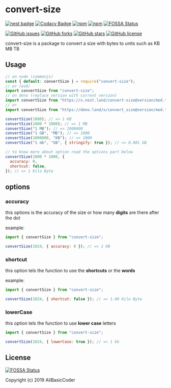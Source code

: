 # convert-size

[![nest badge](https://nest.land/badge-large.svg)](https://nest.land/package/convert-size)
[![Codacy Badge](https://api.codacy.com/project/badge/Grade/0839cb70bf1d4276a450c94019892fb2)](https://app.codacy.com/gh/AliBasicCoder/convert-size?utm_source=github.com&utm_medium=referral&utm_content=AliBasicCoder/convert-size&utm_campaign=Badge_Grade)
[![npm](https://img.shields.io/npm/dm/convert-size)](https://npmjs.com/package/convert-size)
[![npm](https://img.shields.io/npm/v/convert-size)](https://npmjs.com/package/convert-size)
[![FOSSA Status](https://app.fossa.io/api/projects/git%2Bgithub.com%2FAliBasicCoder%2FconvertSize.svg?type=shield)](https://app.fossa.io/projects/git%2Bgithub.com%2FAliBasicCoder%2FconvertSize?ref=badge_shield)

[![GitHub issues](https://img.shields.io/github/issues/AliBasicCoder/convert-size)](https://github.com/AliBasicCoder/convert-size/issues)
[![GitHub forks](https://img.shields.io/github/forks/AliBasicCoder/convert-size)](https://github.com/AliBasicCoder/convert-size/network)
[![GitHub stars](https://img.shields.io/github/stars/AliBasicCoder/convert-size)](https://github.com/AliBasicCoder/convert-size/stargazers)
[![GitHub license](https://img.shields.io/github/license/AliBasicCoder/convert-size)](https://github.com/AliBasicCoder/convert-size/blob/master/LICENSE)

convert-size is a package to convert a size with bytes to
units such as KB MB TB

## Usage

```js
// on node (commonjs)
const { default: convertSize } = require("convert-size");
// or (es6)
import convertSize from "convert-size";
// on deno (replace version with current version)
import convertSize from "https://x.nest.land/convert-size@version/mod.ts";
// or
import convertSize from "https://deno.land/x/convert_size@version/mod.ts";

convertSize(1000); // => 1 KB
convertSize(1000 * 1000); // => 1 MB
convertSize("1 MB"); // => 1000000
convertSize("1 GB", "MB"); // => 1000
convertSize(1000000, "KB"); // => 1000
convertSize("1 mb", "GB", { stringify: true }); // => 0.001 GB

// to know more about option read the options part below
convertSize(1000 * 1000, {
  accuracy: 0,
  shortcut: false,
}); // => 1 Kilo Byte
```

## options

### accuracy

this options is the accuracy of the size or
how many **digits** are there after the dot

example:

```js
import { convertSize } from "convert-size";

convertSize(1024, { accuracy: 0 }); // => 1 KB
```

### shortcut

this option tels the function to use the **shortcuts**
or the **words**

example:

```js
import { convertSize } from "convert-size";

convertSize(1024, { shortcut: false }); // => 1.00 Kilo Byte
```

### lowerCase

this option tels the function to use **lower case** letters

```js
import { convertSize } from "convert-size";

convertSize(1024, { lowerCase: true }); // => 1 kb
```

## License

[![FOSSA Status](https://app.fossa.io/api/projects/git%2Bgithub.com%2FAliBasicCoder%2FconvertSize.svg?type=large)](https://app.fossa.io/projects/git%2Bgithub.com%2FAliBasicCoder%2FconvertSize?ref=badge_large)

Copyright (c) 2019 AliBasicCoder

